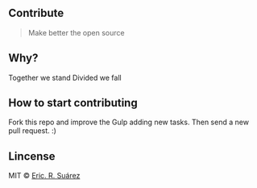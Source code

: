## Contribute
> Make better the open source

## Why?


Together we stand Divided we fall


## How to start contributing

Fork this repo and improve the Gulp adding new tasks. Then send a new pull request. :) 


## Lincense

MIT © [Eric. R. Suárez](https://ericsuarez.github.io/)
